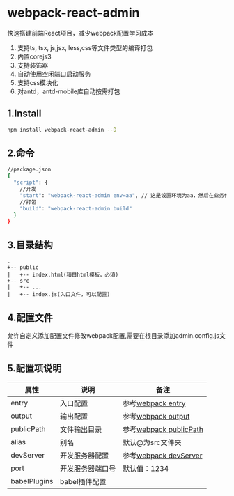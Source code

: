 # webpack-react-admin
快速搭建前端React项目，减少webpack配置学习成本  
1. 支持ts, tsx, js,jsx, less,css等文件类型的编译打包
2. 内置corejs3
3. 支持装饰器
4. 自动使用空闲端口启动服务
5. 支持css模块化
6. 对antd，antd-mobile库自动按需打包
## 1.Install
```bash
npm install webpack-react-admin --D
```

## 2.命令
```bash
//package.json
{
  "script": {
    //开发
    "start": "webpack-react-admin env=aa", // 这是设置环境为aa，然后在业务代码里面就可以通过__ENV__获取到当前环境的值
    //打包
    "build": "webpack-react-admin build"
  }
}

```
## 3.目录结构
```
.
+-- public
|   +-- index.html(項目html模板，必須)
+-- src
|   +-- ...
|   +-- index.js(入口文件，可以配置)
```

## 4.配置文件
允许自定义添加配置文件修改webpack配置,需要在根目录添加admin.config.js文件

## 5.配置项说明
属性|说明|备注
---|---|---
entry|入口配置|参考[webpack entry](https://www.webpackjs.com/configuration/entry-context/#entry)
output|输出配置| 参考[webpack output](https://www.webpackjs.com/configuration/output/)
publicPath|文件输出目录|参考[webpack publicPath](https://www.webpackjs.com/configuration/output/#output-publicpath)
alias|别名|默认@为src文件夹
devServer|开发服务器配置|参考[webpack devServer](https://www.webpackjs.com/configuration/dev-server/)
port|开发服务器端口号|默认值：1234
babelPlugins|babel插件配置|
